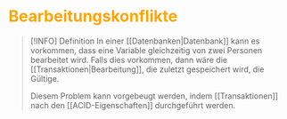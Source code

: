 # <font color = "orange">Bearbeitungskonflikte</font>
>[!INFO] Definition
>In einer [[Datenbanken|Datenbank]] kann es vorkommen, dass eine Variable gleichzeitig von zwei Personen bearbeitet wird. Falls dies vorkommen, dann wäre die [[Transaktionen|Bearbeitung]], die zuletzt gespeichert wird, die Gültige.
>
>Diesem Problem kann vorgebeugt werden, indem [[Transaktionen]] nach den [[ACID-Eigenschaften]] durchgeführt werden.